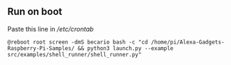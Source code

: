 ## Run on boot

Paste this line in */etc/crontab*

    @reboot root screen -dmS becario bash -c "cd /home/pi/Alexa-Gadgets-Raspberry-Pi-Samples/ && python3 launch.py --example src/examples/shell_runner/shell_runner.py"
